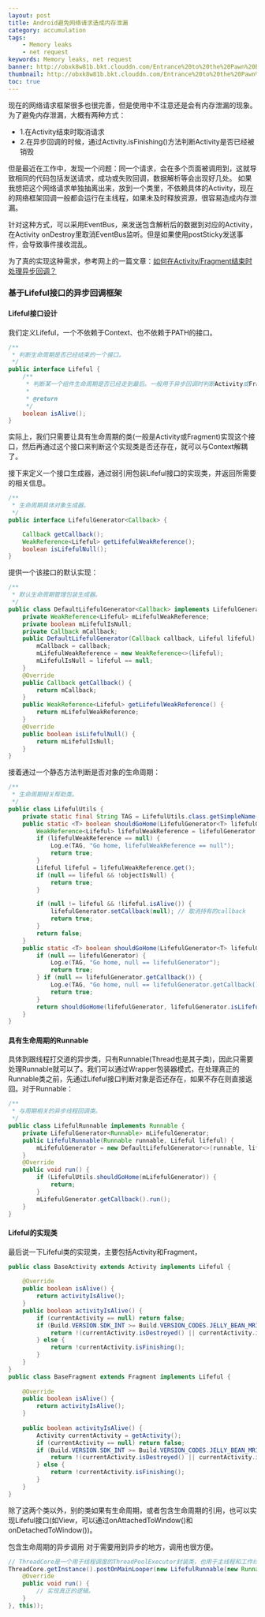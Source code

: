 ```yaml
---
layout: post
title: Android避免网络请求造成内存泄漏
category: accumulation
tags:
    - Memory leaks
    - net request
keywords: Memory leaks, net request
banner: http://obxk8w81b.bkt.clouddn.com/Entrance%20to%20the%20Pawn%20Bank,%20The%20Hague.jpg
thumbnail: http://obxk8w81b.bkt.clouddn.com/Entrance%20to%20the%20Pawn%20Bank,%20The%20Hague.jpg
toc: true
---
```


现在的网络请求框架很多也很完善，但是使用中不注意还是会有内存泄漏的现象。为了避免内存泄漏，大概有两种方式：

- 1.在Activity结束时取消请求
- 2.在异步回调的时候，通过Activity.isFinishing()方法判断Activity是否已经被销毁

但是最近在工作中，发现一个问题：同一个请求，会在多个页面被调用到，这就导致相同的代码包括发送请求，成功或失败回调，数据解析等会出现好几处。
如果我想把这个网络请求单独抽离出来，放到一个类里，不依赖具体的Activity，现在的网络框架回调一般都会运行在主线程，如果未及时释放资源，很容易造成内存泄漏。

针对这种方式，可以采用EventBus，来发送包含解析后的数据到对应的Activity，在Activity onDestroy里取消EventBus监听。但是如果使用postSticky发送事件，会导致事件接收混乱。

为了真的实现这种需求，参考网上的一篇文章：[如何在Activity/Fragment结束时处理异步回调？](https://iluhcm.com/2017/03/05/handle-asynchronous-callbacks-when-activity-finishes/)

### 基于Lifeful接口的异步回调框架
#### Lifeful接口设计
我们定义Lifeful，一个不依赖于Context、也不依赖于PATH的接口。

~~~ Java
/**
 * 判断生命周期是否已经结束的一个接口。
 */
public interface Lifeful {
    /**
     * 判断某一个组件生命周期是否已经走到最后。一般用于异步回调时判断Activity或Fragment生命周期是否已经结束。
     *
     * @return
     */
    boolean isAlive();
}
~~~
实际上，我们只需要让具有生命周期的类(一般是Activity或Fragment)实现这个接口，然后再通过这个接口来判断这个实现类是否还存在，就可以与Context解耦了。

接下来定义一个接口生成器，通过弱引用包装Lifeful接口的实现类，并返回所需要的相关信息。
~~~ Java
/**
 * 生命周期具体对象生成器。
 */
public interface LifefulGenerator<Callback> {

    Callback getCallback();
    WeakReference<Lifeful> getLifefulWeakReference();
    boolean isLifefulNull();
}
~~~
提供一个该接口的默认实现：
~~~ Java
/**
 * 默认生命周期管理包装生成器。
 */
public class DefaultLifefulGenerator<Callback> implements LifefulGenerator<Callback> {
    private WeakReference<Lifeful> mLifefulWeakReference;
    private boolean mLifefulIsNull;
    private Callback mCallback;
    public DefaultLifefulGenerator(Callback callback, Lifeful lifeful) {
        mCallback = callback;
        mLifefulWeakReference = new WeakReference<>(lifeful);
        mLifefulIsNull = lifeful == null;
    }
    @Override
    public Callback getCallback() {
        return mCallback;
    }
    public WeakReference<Lifeful> getLifefulWeakReference() {
        return mLifefulWeakReference;
    }
    @Override
    public boolean isLifefulNull() {
        return mLifefulIsNull;
    }
}
~~~
接着通过一个静态方法判断是否对象的生命周期：
~~~ Java
/**
 * 生命周期相关帮助类。
 */
public class LifefulUtils {
    private static final String TAG = LifefulUtils.class.getSimpleName();
    public static <T> boolean shouldGoHome(LifefulGenerator<T> lifefulGenerator, boolean objectIsNull) {
        WeakReference<Lifeful> lifefulWeakReference = lifefulGenerator.getLifefulWeakReference();
        if (lifefulWeakReference == null) {
            Log.e(TAG, "Go home, lifefulWeakReference == null");
            return true;
        }
        Lifeful lifeful = lifefulWeakReference.get();
        if (null == lifeful && !objectIsNull) {
            return true;
        }

        if (null != lifeful && !lifeful.isAlive()) {
            lifefulGenerator.setCallback(null); // 取消持有的callback
            return true;
        }
        return false;
    }
    public static <T> boolean shouldGoHome(LifefulGenerator<T> lifefulGenerator) {
        if (null == lifefulGenerator) {
            Log.e(TAG, "Go home, null == lifefulGenerator");
            return true;
        } if (null == lifefulGenerator.getCallback()) {
            Log.e(TAG, "Go home, null == lifefulGenerator.getCallback()");
            return true;
        }
        return shouldGoHome(lifefulGenerator, lifefulGenerator.isLifefulNull());
    }
}
~~~
#### 具有生命周期的Runnable
具体到跟线程打交道的异步类，只有Runnable(Thread也是其子类)，因此只需要处理Runnable就可以了。我们可以通过Wrapper包装器模式，在处理真正的Runnable类之前，先通过Lifeful接口判断对象是否还存在，如果不存在则直接返回。对于Runnable：
~~~ Java
/**
 * 与周期相关的异步线程回调类。
 */
public class LifefulRunnable implements Runnable {
    private LifefulGenerator<Runnable> mLifefulGenerator;
    public LifefulRunnable(Runnable runnable, Lifeful lifeful) {
        mLifefulGenerator = new DefaultLifefulGenerator<>(runnable, lifeful);
    }
    @Override
    public void run() {
        if (LifefulUtils.shouldGoHome(mLifefulGenerator)) {
            return;
        }
        mLifefulGenerator.getCallback().run();
    }
}
~~~
#### Lifeful的实现类
最后说一下Lifeful类的实现类，主要包括Activity和Fragment，
~~~ Java
public class BaseActivity extends Activity implements Lifeful {
	
    @Override
    public boolean isAlive() {
        return activityIsAlive();
    }
	public boolean activityIsAlive() {
		if (currentActivity == null) return false;
        if (Build.VERSION.SDK_INT >= Build.VERSION_CODES.JELLY_BEAN_MR1) {
            return !(currentActivity.isDestroyed() || currentActivity.isFinishing());
        } else {
            return !currentActivity.isFinishing();
        }
	}
}
public class BaseFragment extends Fragment implements Lifeful {
	
    @Override
    public boolean isAlive() {
        return activityIsAlive();
    }
    
	public boolean activityIsAlive() {
		Activity currentActivity = getActivity();
		if (currentActivity == null) return false;
        if (Build.VERSION.SDK_INT >= Build.VERSION_CODES.JELLY_BEAN_MR1) {
            return !(currentActivity.isDestroyed() || currentActivity.isFinishing());
        } else {
            return !currentActivity.isFinishing();
        }
	}
}
~~~

除了这两个类以外，别的类如果有生命周期，或者包含生命周期的引用，也可以实现Lifeful接口(如View，可以通过onAttachedToWindow()和onDetachedToWindow())。

包含生命周期的异步调用
对于需要用到异步的地方，调用也很方便。

~~~ Java
// ThreadCore是一个用于线程调度的ThreadPoolExecutor封装类，也用于主线程和工作线程之间的切换
ThreadCore.getInstance().postOnMainLooper(new LifefulRunnable(new Runnable() {
    @Override
    public void run() {
        // 实现真正的逻辑。
    }
}, this));
~~~